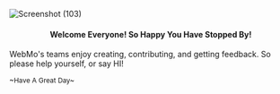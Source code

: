 ![Screenshot (103)](https://github.com/devjclosterman2023/MobileMenuForYou/assets/138734716/788ae562-3460-4df2-a88a-ef59bce329df)


<h4 style="text-align: center;"><b>Welcome Everyone! So Happy You Have Stopped By!</b></h4> 

WebMo's teams enjoy creating, contributing, and getting feedback. So please help yourself, or say HI! 



<p style="font-size: 12px;">~Have A Great Day~<p>
